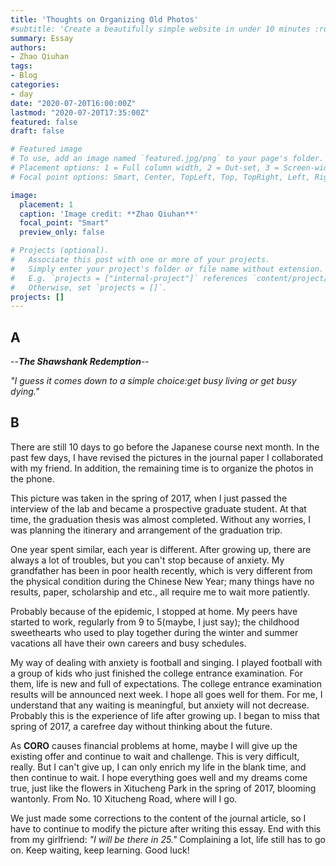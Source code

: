 ```yaml
---
title: 'Thoughts on Organizing Old Photos'
#subtitle: 'Create a beautifully simple website in under 10 minutes :rocket:'
summary: Essay
authors:
- Zhao Qiuhan
tags:
- Blog
categories:
- day
date: "2020-07-20T16:00:00Z"
lastmod: "2020-07-20T17:35:00Z"
featured: false
draft: false

# Featured image
# To use, add an image named `featured.jpg/png` to your page's folder.
# Placement options: 1 = Full column width, 2 = Out-set, 3 = Screen-width
# Focal point options: Smart, Center, TopLeft, Top, TopRight, Left, Right, BottomLeft, Bottom, BottomRight

image:
  placement: 1
  caption: 'Image credit: **Zhao Qiuhan**'
  focal_point: "Smart"
  preview_only: false

# Projects (optional).
#   Associate this post with one or more of your projects.
#   Simply enter your project's folder or file name without extension.
#   E.g. `projects = ["internal-project"]` references `content/project/deep-learning/index.md`.
#   Otherwise, set `projects = []`.
projects: []
---
```


## A

  --_**The Shawshank Redemption**_--

_"I guess it comes down to a simple choice:get busy living or get busy dying."_

## B

There are still 10 days to go before the Japanese course next month. In the past few days, I have revised the pictures in the journal paper I collaborated with my friend. In addition, the remaining time is to organize the photos in the phone.

This picture was taken in the spring of 2017, when I just passed the interview of the lab and became a prospective graduate student. At that time, the graduation thesis was almost completed. Without any worries, I was planning the itinerary and arrangement of the graduation trip.

One year spent similar, each year is different. After growing up, there are always a lot of troubles, but you can't stop because of anxiety. My grandfather has been in poor health recently, which is very different from the physical condition during the Chinese New Year; many things have no results, paper, scholarship and etc., all require me to wait more patiently.

Probably because of the epidemic, I stopped at home. My peers have started to work, regularly from 9 to 5(maybe, I just say);  the childhood sweethearts who used to play together during the winter and summer vacations all have their own careers and busy schedules. 

My way of dealing with anxiety is football and singing. I played football with a group of kids who just finished the college entrance examination. For them, life is new and full of expectations. The college entrance examination results will be announced next week. I hope all goes well for them. For me, I understand that any waiting is meaningful, but anxiety will not decrease. Probably this is the experience of life after growing up. I began to miss that spring of 2017, a carefree day without thinking about the future.

As **CORO** causes financial problems at home, maybe I will give up the existing offer and continue to wait and challenge. This is very difficult, really. But I can't give up, I can only enrich my life in the blank time, and then continue to wait. I hope everything goes well and my dreams come true, just like the flowers in Xitucheng Park in the spring of 2017, blooming wantonly. From No. 10 Xitucheng Road, where will I go.

We just made some corrections to the content of the journal article, so I have to continue to modify the picture after writing this essay. End with this from my girlfriend:  _"I will be there in 25."_ Complaining a lot, life still has to go on. Keep waiting, keep learning. Good luck!